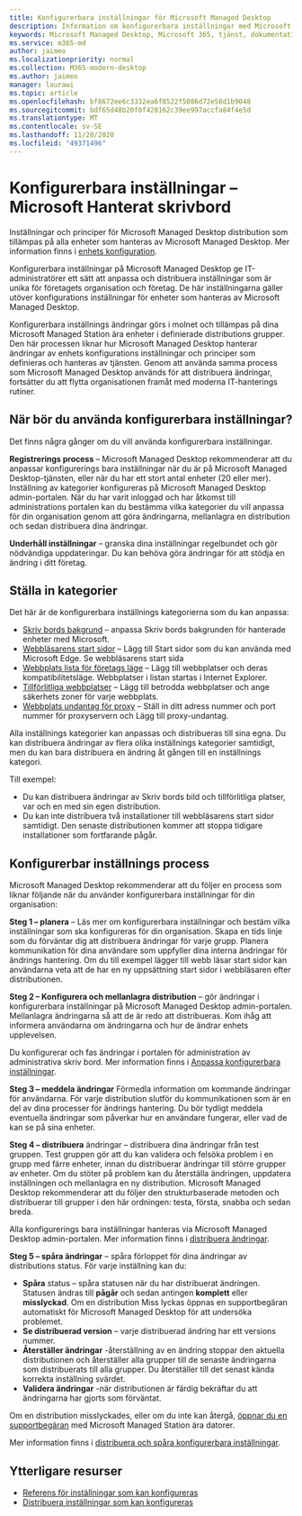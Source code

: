 ```yaml
---
title: Konfigurerbara inställningar för Microsoft Managed Desktop
description: Information om konfigurerbara inställningar med Microsoft Managed Desktop
keywords: Microsoft Managed Desktop, Microsoft 365, tjänst, dokumentation, inställningar, konfigurerings bara inställningar
ms.service: m365-md
author: jaimeo
ms.localizationpriority: normal
ms.collection: M365-modern-desktop
ms.author: jaimeo
manager: laurawi
ms.topic: article
ms.openlocfilehash: bf8672ee6c3332ea6f8522f5086d72e58d1b9048
ms.sourcegitcommit: bdf65d48b20f0f428162c39ee997accfa84f4e5d
ms.translationtype: MT
ms.contentlocale: sv-SE
ms.lasthandoff: 11/20/2020
ms.locfileid: "49371496"
---
```

# <a name="configurable-settings---microsoft-managed-desktop"></a>Konfigurerbara inställningar – Microsoft Hanterat skrivbord

Inställningar och principer för Microsoft Managed Desktop distribution som tillämpas på alla enheter som hanteras av Microsoft Managed Desktop. Mer information finns i [enhets konfiguration](../service-description/device-policies.md).

Konfigurerbara inställningar på Microsoft Managed Desktop ge IT-administratörer ett sätt att anpassa och distribuera inställningar som är unika för företagets organisation och företag. De här inställningarna gäller utöver konfigurations inställningar för enheter som hanteras av Microsoft Managed Desktop.  

Konfigurerbara inställnings ändringar görs i molnet och tillämpas på dina Microsoft Managed Station ära enheter i definierade distributions grupper. Den här processen liknar hur Microsoft Managed Desktop hanterar ändringar av enhets konfigurations inställningar och principer som definieras och hanteras av tjänsten. Genom att använda samma process som Microsoft Managed Desktop används för att distribuera ändringar, fortsätter du att flytta organisationen framåt med moderna IT-hanterings rutiner.

## <a name="when-to-use-configurable-settings"></a>När bör du använda konfigurerbara inställningar?

Det finns några gånger om du vill använda konfigurerbara inställningar. 

**Registrerings process** – Microsoft Managed Desktop rekommenderar att du anpassar konfigurerings bara inställningar när du är på Microsoft Managed Desktop-tjänsten, eller när du har ett stort antal enheter (20 eller mer). Inställning av kategorier konfigureras på Microsoft Managed Desktop admin-portalen. När du har varit inloggad och har åtkomst till administrations portalen kan du bestämma vilka kategorier du vill anpassa för din organisation genom att göra ändringarna, mellanlagra en distribution och sedan distribuera dina ändringar.

**Underhåll inställningar** – granska dina inställningar regelbundet och gör nödvändiga uppdateringar. Du kan behöva göra ändringar för att stödja en ändring i ditt företag.   

## <a name="setting-categories"></a>Ställa in kategorier

Det här är de konfigurerbara inställnings kategorierna som du kan anpassa:
- [Skriv bords bakgrund](config-setting-ref.md#desktop-background-picture) – anpassa Skriv bords bakgrunden för hanterade enheter med Microsoft. 
- [Webbläsarens start sidor](config-setting-ref.md#browser-start-pages) – Lägg till Start sidor som du kan använda med Microsoft Edge. Se webbläsarens start sida
- [Webbplats lista för företags läge](config-setting-ref.md#enterprise-mode-site-list-location) – Lägg till webbplatser och deras kompatibilitetsläge. Webbplatser i listan startas i Internet Explorer. 
- [Tillförlitliga webbplatser](config-setting-ref.md#trusted-sites) – Lägg till betrodda webbplatser och ange säkerhets zoner för varje webbplats. 
- [Webbplats undantag för proxy](config-setting-ref.md#proxy) – Ställ in ditt adress nummer och port nummer för proxyservern och Lägg till proxy-undantag.

Alla inställnings kategorier kan anpassas och distribueras till sina egna. Du kan distribuera ändringar av flera olika inställnings kategorier samtidigt, men du kan bara distribuera en ändring åt gången till en inställnings kategori.

Till exempel:
- Du kan distribuera ändringar av Skriv bords bild och tillförlitliga platser, var och en med sin egen distribution. 
- Du kan inte distribuera två installationer till webbläsarens start sidor samtidigt. Den senaste distributionen kommer att stoppa tidigare installationer som fortfarande pågår.

## <a name="configurable-setting-process"></a>Konfigurerbar inställnings process

Microsoft Managed Desktop rekommenderar att du följer en process som liknar följande när du använder konfigurerbara inställningar för din organisation:

**Steg 1 – planera** – Läs mer om konfigurerbara inställningar och bestäm vilka inställningar som ska konfigureras för din organisation. Skapa en tids linje som du förväntar dig att distribuera ändringar för varje grupp. Planera kommunikation för dina användare som uppfyller dina interna ändringar för ändrings hantering. Om du till exempel lägger till webb läsar start sidor kan användarna veta att de har en ny uppsättning start sidor i webbläsaren efter distributionen.  

**Steg 2 – Konfigurera och mellanlagra distribution** – gör ändringar i konfigurerbara inställningar på Microsoft Managed Desktop admin-portalen. Mellanlagra ändringarna så att de är redo att distribueras. Kom ihåg att informera användarna om ändringarna och hur de ändrar enhets upplevelsen.   

Du konfigurerar och fas ändringar i portalen för administration av administrativa skriv bord. Mer information finns i [Anpassa konfigurerbara inställningar](config-setting-ref.md). 

**Steg 3 – meddela ändringar** Förmedla information om kommande ändringar för användarna. För varje distribution slutför du kommunikationen som är en del av dina processer för ändrings hantering. Du bör tydligt meddela eventuella ändringar som påverkar hur en användare fungerar, eller vad de kan se på sina enheter.

**Steg 4 – distribuera** ändringar – distribuera dina ändringar från test gruppen. Test gruppen gör att du kan validera och felsöka problem i en grupp med färre enheter, innan du distribuerar ändringar till större grupper av enheter. Om du stöter på problem kan du återställa ändringen, uppdatera inställningen och mellanlagra en ny distribution. Microsoft Managed Desktop rekommenderar att du följer den strukturbaserade metoden och distribuerar till grupper i den här ordningen: testa, första, snabba och sedan breda.   

Alla konfigurerings bara inställningar hanteras via Microsoft Managed Desktop admin-portalen. Mer information finns i [distribuera ändringar](config-setting-deploy.md). 

**Steg 5 – spåra ändringar** – spåra förloppet för dina ändringar av distributions status. För varje inställning kan du:
- **Spåra** status – spåra statusen när du har distribuerat ändringen. Statusen ändras till **pågår** och sedan antingen **komplett** eller **misslyckad**. Om en distribution Miss lyckas öppnas en supportbegäran automatiskt för Microsoft Managed Desktop för att undersöka problemet.  
- **Se distribuerad version** – varje distribuerad ändring har ett versions nummer.
- **Återställer ändringar** -återställning av en ändring stoppar den aktuella distributionen och återställer alla grupper till de senaste ändringarna som distribuerats till alla grupper. Du återställer till det senast kända korrekta inställning svärdet.
- **Validera ändringar** -när distributionen är färdig bekräftar du att ändringarna har gjorts som förväntat.  

Om en distribution misslyckades, eller om du inte kan återgå, [öppnar du en supportbegäran](admin-support.md) med Microsoft Managed Station ära datorer. 

Mer information finns i [distribuera och spåra konfigurerbara inställningar](config-setting-deploy.md).

## <a name="additional-resources"></a>Ytterligare resurser
- [Referens för inställningar som kan konfigureras](config-setting-ref.md) 
- [Distribuera inställningar som kan konfigureras](config-setting-deploy.md) 

